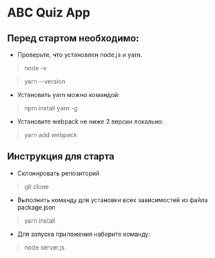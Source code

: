 # ABC Quiz App

## Перед стартом необходимо:

* Проверьте, что установлен node.js и yarn.

> node -v

> yarn --version

* Установить yarn можно командой:

> npm install yarn -g

* Установите webpack не ниже 2 версии локально:

> yarn add webpack

## Инструкция для старта

* Склонировать репозиторий

> git clone

* Выполнить команду для установки всех зависимостей из файла package.json

> yarn install

* Для запуска приложения наберите команду:

> node server.js

